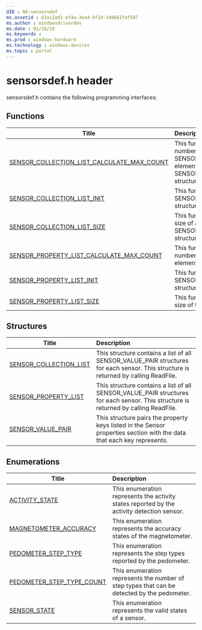 ```yaml
---
UID : NA:sensorsdef
ms.assetid : 63a12ad1-ef4a-3ea4-9f1d-146661faf507
ms.author : windowsdriverdev
ms.date : 01/18/18
ms.keywords : 
ms.prod : windows-hardware
ms.technology : windows-devices
ms.topic : portal
---
```


# sensorsdef.h header



sensorsdef.h contains the following programming interfaces:





## Functions
| Title | Description |
| ---- |:---- |
| [SENSOR_COLLECTION_LIST_CALCULATE_MAX_COUNT](nf-sensorsdef-sensor_collection_list_calculate_max_count.md) | This function calculates the number of SENSOR_VALUE_PAIR elements in a SENSOR_COLLECTION_LIST structure. |
| [SENSOR_COLLECTION_LIST_INIT](nf-sensorsdef-sensor_collection_list_init.md) | This function initializes a SENSOR_COLLECTION_LIST structure. |
| [SENSOR_COLLECTION_LIST_SIZE](nf-sensorsdef-sensor_collection_list_size.md) | This function returns the size of a SENSOR_COLLECTION_LIST structure. |
| [SENSOR_PROPERTY_LIST_CALCULATE_MAX_COUNT](nf-sensorsdef-sensor_property_list_calculate_max_count.md) | This function calculates the number of PROPERTYKEY elements. |
| [SENSOR_PROPERTY_LIST_INIT](nf-sensorsdef-sensor_property_list_init.md) | This function initializes a SENSOR_PROPERTY_LIST structure. |
| [SENSOR_PROPERTY_LIST_SIZE](nf-sensorsdef-sensor_property_list_size.md) | This function returns the size of the property list. |



## Structures
| Title | Description |
| ---- |:---- |
| [SENSOR_COLLECTION_LIST](ns-sensorsdef-sensor_collection_list.md) | This structure contains a list of all SENSOR_VALUE_PAIR structures for each sensor. This structure is returned by calling ReadFile. |
| [SENSOR_PROPERTY_LIST](ns-sensorsdef-sensor_property_list.md) | This structure contains a list of all SENSOR_VALUE_PAIR structures for each sensor. This structure is returned by calling ReadFile. |
| [SENSOR_VALUE_PAIR](ns-sensorsdef-sensor_value_pair.md) | This structure pairs the property keys listed in the Sensor properties section with the data that each key represents. |


## Enumerations
| Title | Description |
| ---- |:---- |
| [ACTIVITY_STATE](ne-sensorsdef-activity_state.md) | This enumeration represents the activity states reported by the activity detection sensor. |
| [MAGNETOMETER_ACCURACY](ne-sensorsdef-magnetometer_accuracy.md) | This enumeration represents the accuracy states of the magnetometer. |
| [PEDOMETER_STEP_TYPE](ne-sensorsdef-pedometer_step_type.md) | This enumeration represents the step types reported by the pedometer. |
| [PEDOMETER_STEP_TYPE_COUNT](ne-sensorsdef-pedometer_step_type_count.md) | This enumeration represents the number of step types that can be detected by the pedometer. |
| [SENSOR_STATE](ne-sensorsdef-sensor_state.md) | This enumeration represents the valid states of a sensor. |